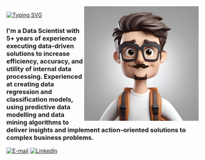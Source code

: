 <!--### Hi there 👋-->

<img align="right" alt="" height="300px" src="./Profile picture avatar.jpeg">

[![Typing SVG](https://readme-typing-svg.demolab.com?font=Fira+Code&weight=600&size=25&pause=1000&color=4682B4&random=false&width=435&height=40&lines=Hi%2C+I+am+Filipe!+%F0%9F%91%BE%F0%9F%93%9A%F0%9F%92%99)](https://git.io/typing-svg)

### I'm a Data Scientist with 5+ years of experience executing data-driven solutions to increase efficiency, accuracy, and utility of internal data processing. Experienced at creating data regression and classification models, using predictive data modelling and data mining algorithms to deliver insights and implement action-oriented solutions to complex business problems.

[![E-mail](https://img.shields.io/badge/-Email-FFA07A?style=for-the-badge&logo=microsoft-outlook&logoColor=FFF&color:FFA07A)](mailto:filcarvalho27@gmail.com)
[![LinkedIn](https://img.shields.io/badge/-LinkedIn-6495ED?style=for-the-badge&logo=linkedin&logoColor=FFF&color:6495ED)](https://www.linkedin.com/in/filipe-cs/)

<!--
**FilipePIN/FilipePIN** is a ✨ _special_ ✨ repository because its `README.md` (this file) appears on your GitHub profile.

Here are some ideas to get you started:

- 🔭 I’m currently working on ...
- 🌱 I’m currently learning ...
- 👯 I’m looking to collaborate on ...
- 🤔 I’m looking for help with ...
- 💬 Ask me about ...
- 📫 How to reach me: ...
- 😄 Pronouns: ...
- ⚡ Fun fact: ...
-->
